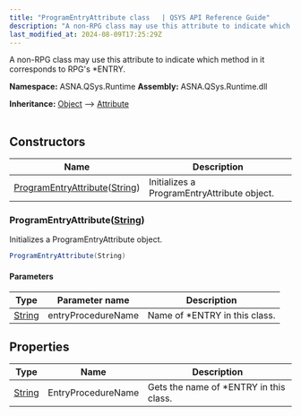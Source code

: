 ```yaml
---
title: "ProgramEntryAttribute class   | QSYS API Reference Guide"
description: "A non-RPG class may use this attribute to indicate which method in it corresponds to RPG&#39;s *ENTRY. "
last_modified_at: 2024-08-09T17:25:29Z
---
```


A non-RPG class may use this attribute to indicate which method in it corresponds to RPG's *ENTRY.

**Namespace:** ASNA.QSys.Runtime
**Assembly:** ASNA.QSys.Runtime.dll

**Inheritance:** [Object](https://docs.microsoft.com/en-us/dotnet/api/system.object) --> [Attribute](https://docs.microsoft.com/en-us/dotnet/api/system.attribute)
<br>
<br>

## Constructors

| Name | Description |
| --- | --- |
| [ProgramEntryAttribute](#programentryattributestring)([String](https://docs.microsoft.com/en-us/dotnet/api/system.string)) | Initializes a ProgramEntryAttribute object.

### ProgramEntryAttribute([String](https://docs.microsoft.com/en-us/dotnet/api/system.string))

Initializes a ProgramEntryAttribute object.

```cs
ProgramEntryAttribute(String)
```

#### Parameters

| Type | Parameter name | Description
| --- | --- | ---
| [String](https://docs.microsoft.com/en-us/dotnet/api/system.string) | entryProcedureName | Name of *ENTRY in this class.

## Properties

| Type | Name | Description
| --- | --- | --- 
| [String](https://learn.microsoft.com/en-us/dotnet/api/system.string?view=net-8.0) | EntryProcedureName | Gets the name of *ENTRY in this class. |
